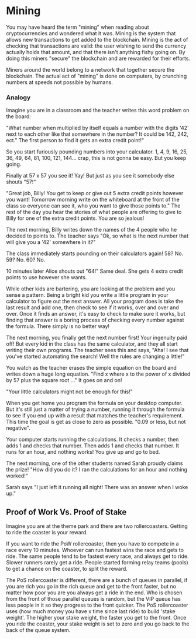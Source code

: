 # Mining
You may have heard the term "mining" when reading about cryptocurrencies and wondered what it was. Mining is the system that allows new transactions to get added to the blockchain. Mining is the act of checking that transactions are valid: the user wishing to send the currency actually holds that amount, and that there isn't anything fishy going on. By doing this miners "secure" the blockchain and are rewarded for their efforts.

Miners around the world belong to a network that together secure the blockchain. The actual act of "mining" is done on computers, by crunching numbers at speeds not possible by humans.

### Analogy
Imagine you are in a classroom and the teacher writes this word problem on the board:

"What number when multiplied by itself equals a number with the digits '42' next to each other like that somewhere in the number? It could be 142, 242, ect." The first person to find it gets an extra credit point!"

So you start furiously pounding numbers into your calculator.
1, 4, 9, 16, 25, 36, 49, 64, 81, 100, 121, 144... crap, this is not gonna be easy. But you keep going.

Finally at 57 x 57 you see it! Yay! But just as you see it somebody else shouts "57!"

"Great job, Billy! You get to keep or give out 5 extra credit points however you want! Tomorrow morning write on the whiteboard at the front of the class so everyone can see it, who you want to give those points to." The rest of the day you hear the stories of what people are offering to give to Billy for one of the extra credit points. You are so jealous!

The next morning, Billy writes down the names of the 4 people who he decided to points to. The teacher says "Ok, so what is the next number that will give you a '42' somewhere in it?"

The class immediately starts pounding on their calculators again! 58? No. 59? No. 60? No.

10 minutes later Alice shouts out "64!" Same deal. She gets 4 extra credit points to use however she wants.

While other kids are bartering, you are looking at the problem and you sense a pattern. Being a bright kid you write a little program in your calculator to figure out the next answer. All your program does is take the last result and add one, then check to see if it works, over and over and over. Once it finds an answer, it's easy to check to make sure it works, but finding that answer is a boring process of checking every number against the formula. There simply is no better way!

The next morning, you finally get the next number first! Your ingenuity paid off! But every kid in the class has the same calculator, and they all start writing their own programs. The teacher sees this and says, "Aha! I see that you've started automating the search! Well the rules are changing a little!"

You watch as the teacher erases the simple equation on the board and writes down a huge long equation. "Find x where x to the power of x divided by 57 plus the square root ..." It goes on and on!

"Your little calculators might not be enough for this!"

When you get home you program the formula on your desktop computer. But it's still just a matter of trying a number, running it through the formula to see if you end up with a result that matches the teacher's requirement. This time the goal is get as close to zero as possible. "0.09 or less, but not negative".

Your computer starts running the calculations. It checks a number, then adds 1 and checks that number. Then adds 1 and checks that number. It runs for an hour, and nothing works! You give up and go to bed.

The next morning, one of the other students named Sarah proudly claims the prize! "How did you do it? I ran the calculations for an hour and nothing worked!"

Sarah says "I just left it running all night! There was an answer when I woke up."

## Proof of Work Vs. Proof of Stake
Imagine you are at the theme park and there are two rollercoasters. Getting to ride the coaster is your reward. 

If you want to ride the PoW rollercoaster, then you have to compete in a race every 10 minutes. Whoever can run fastest wins the race and gets to ride. The same people tend to be fastest every race, and always get to ride. Slower runners rarely get a ride. People started forming relay teams (pools) to get a chance on the coaster, to split the reward.

The PoS rollercoaster is different, there are a bunch of queues in parallel, if you are rich you go in the rich queue and get to the front faster, but no matter how poor you are you always get a ride in the end. Who is chosen from the front of those parallel queues is random, but the VIP queue has less people in it so they progress to the front quicker. The PoS rollercoaster uses (how much money you have x time since last ride) to build 'stake weight'. The higher your stake weight, the faster you get to the front. Once you ride the coaster, your stake weight is set to zero and you go back to the back of the queue system.
